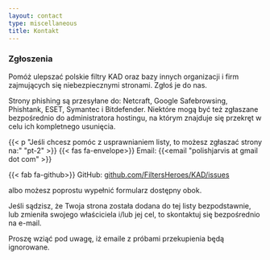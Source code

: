 ```yaml
---
layout: contact
type: miscellaneous
title: Kontakt
---
```

### Zgłoszenia

Pomóż ulepszać polskie filtry KAD oraz bazy innych organizacji i firm zajmujących się niebezpiecznymi stronami. Zgłoś je do nas.

Strony phishing są przesyłane do: Netcraft, Google Safebrowsing, Phishtank, ESET, Symantec i Bitdefender. Niektóre mogą być też zgłaszane bezpośrednio do administratora hostingu, na którym znajduje się przekręt w celu ich kompletnego usunięcia.

{{< p "Jeśli chcesz pomóc z usprawnianiem listy, to możesz zgłaszać strony na:" "pt-2" >}}
{{< fas fa-envelope>}} Email: {{<email "polishjarvis at gmail dot com" >}}

{{< fab fa-github>}} GitHub: [github.com/FiltersHeroes/KAD/issues](https://github.com/FiltersHeroes/KAD/issues)

<!-- Phishing można zgłaszać również na: [https://incydent.cert.pl/domena#!/lang=pl](https://incydent.cert.pl/domena#!/lang=pl) -->

albo możesz poprostu wypełnić formularz dostępny obok.

Jeśli sądzisz, że Twoja strona została dodana do tej listy bezpodstawnie, lub zmieniła swojego właściciela i/lub jej cel, to skontaktuj się bezpośrednio na e-mail.

Proszę wziąć pod uwagę, iż emaile z próbami przekupienia będą ignorowane.
